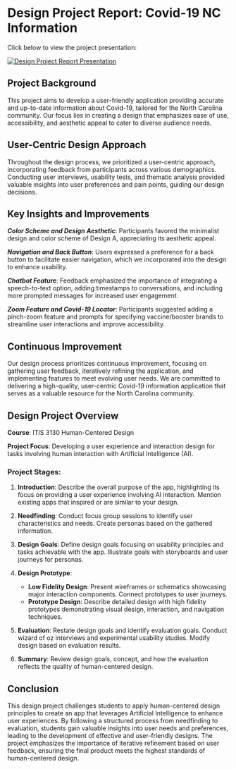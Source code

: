 # Design Project Report: Covid-19 NC Information

Click below to view the project presentation:

[![Design Project Report Presentation](http://img.youtube.com/vi/CId3i3dQLZQ/0.jpg)](http://www.youtube.com/watch?v=CId3i3dQLZQ)

## Project Background

This project aims to develop a user-friendly application providing accurate and up-to-date information about Covid-19, tailored for the North Carolina community. Our focus lies in creating a design that emphasizes ease of use, accessibility, and aesthetic appeal to cater to diverse audience needs.

## User-Centric Design Approach

Throughout the design process, we prioritized a user-centric approach, incorporating feedback from participants across various demographics. Conducting user interviews, usability tests, and thematic analysis provided valuable insights into user preferences and pain points, guiding our design decisions.

## Key Insights and Improvements

**_Color Scheme and Design Aesthetic_**: Participants favored the minimalist design and color scheme of Design A, appreciating its aesthetic appeal.

**_Navigation and Back Button_**: Users expressed a preference for a back button to facilitate easier navigation, which we incorporated into the design to enhance usability.

**_Chatbot Feature_**: Feedback emphasized the importance of integrating a speech-to-text option, adding timestamps to conversations, and including more prompted messages for increased user engagement.

**_Zoom Feature and Covid-19 Locator_**: Participants suggested adding a pinch-zoom feature and prompts for specifying vaccine/booster brands to streamline user interactions and improve accessibility.

## Continuous Improvement

Our design process prioritizes continuous improvement, focusing on gathering user feedback, iteratively refining the application, and implementing features to meet evolving user needs. We are committed to delivering a high-quality, user-centric Covid-19 information application that serves as a valuable resource for the North Carolina community.

## Design Project Overview

**Course**: ITIS 3130 Human-Centered Design

**Project Focus**: Developing a user experience and interaction design for tasks involving human interaction with Artificial Intelligence (AI).

### Project Stages:

1. **Introduction**: Describe the overall purpose of the app, highlighting its focus on providing a user experience involving AI interaction. Mention existing apps that inspired or are similar to your design.

2. **Needfinding**: Conduct focus group sessions to identify user characteristics and needs. Create personas based on the gathered information.

3. **Design Goals**: Define design goals focusing on usability principles and tasks achievable with the app. Illustrate goals with storyboards and user journeys for personas.

4. **Design Prototype**:

   - **Low Fidelity Design**: Present wireframes or schematics showcasing major interaction components. Connect prototypes to user journeys.
   - **Prototype Design**: Describe detailed design with high fidelity prototypes demonstrating visual design, interaction, and navigation techniques.

5. **Evaluation**: Restate design goals and identify evaluation goals. Conduct wizard of oz interviews and experimental usability studies. Modify design based on evaluation results.

6. **Summary**: Review design goals, concept, and how the evaluation reflects the quality of human-centered design.

## Conclusion

This design project challenges students to apply human-centered design principles to create an app that leverages Artificial Intelligence to enhance user experiences. By following a structured process from needfinding to evaluation, students gain valuable insights into user needs and preferences, leading to the development of effective and user-friendly designs. The project emphasizes the importance of iterative refinement based on user feedback, ensuring the final product meets the highest standards of human-centered design.
